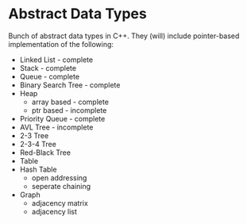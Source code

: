 # Abstract Data Types
Bunch of abstract data types in C++. They (will) include pointer-based implementation of the following:
- Linked List - complete
- Stack - complete
- Queue - complete
- Binary Search Tree - complete
- Heap
  - array based - complete
  - ptr based - incomplete
- Priority Queue - complete 
- AVL Tree - incomplete
- 2-3 Tree
- 2-3-4 Tree
- Red-Black Tree
- Table  
- Hash Table
  - open addressing
  - seperate chaining
- Graph
  - adjacency matrix
  - adjacency list

